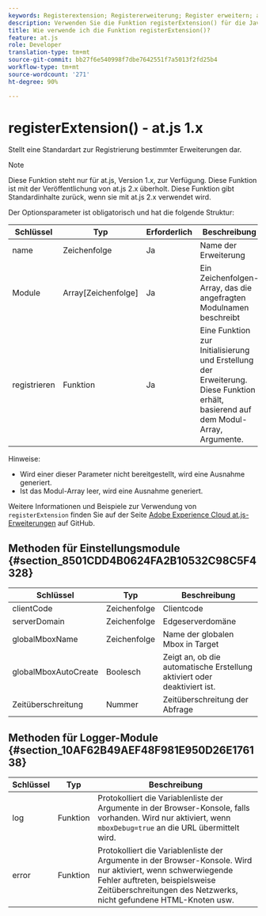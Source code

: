 ```yaml
---
keywords: Registerextension; Registererweiterung; Register erweitern; at.js; Funktionen; funktion; Clientcode; Serverdomain; Globalmboxname; Globalmbox autocreate; Zeitüberschreitung
description: Verwenden Sie die Funktion registerExtension() für die JavaScript-Bibliothek von Adobe Target at.js, um eine bestimmte Erweiterung zu registrieren. (at.js 1.x)
title: Wie verwende ich die Funktion registerExtension()?
feature: at.js
role: Developer
translation-type: tm+mt
source-git-commit: bb27f6e540998f7dbe7642551f7a5013f2fd25b4
workflow-type: tm+mt
source-wordcount: '271'
ht-degree: 90%

---
```



# registerExtension() - at.js 1.x

Stellt eine Standardart zur Registrierung bestimmter Erweiterungen dar.

>[!NOTE]
>
>Diese Funktion steht nur für at.js, Version 1.*x*, zur Verfügung. Diese Funktion ist mit der Veröffentlichung von at.js 2.x überholt. Diese Funktion gibt Standardinhalte zurück, wenn sie mit at.js 2.x verwendet wird.

Der Optionsparameter ist obligatorisch und hat die folgende Struktur:

| Schlüssel | Typ | Erforderlich | Beschreibung |
|--- |--- |--- |--- |
| name | Zeichenfolge | Ja | Name der Erweiterung |
| Module | Array[Zeichenfolge] | Ja | Ein Zeichenfolgen-Array, das die angefragten Modulnamen beschreibt |
| registrieren | Funktion | Ja | Eine Funktion zur Initialisierung und Erstellung der Erweiterung. Diese Funktion erhält, basierend auf dem Modul-Array, Argumente. |

Hinweise:

* Wird einer dieser Parameter nicht bereitgestellt, wird eine Ausnahme generiert.
* Ist das Modul-Array leer, wird eine Ausnahme generiert.

Weitere Informationen und Beispiele zur Verwendung von `registerExtension` finden Sie auf der Seite [Adobe Experience Cloud at.js-Erweiterungen](https://github.com/Adobe-Marketing-Cloud/target-atjs-extensions) auf GitHub.

## Methoden für Einstellungsmodule {#section_8501CDD4B0624FA2B10532C98C5F4328}

| Schlüssel | Typ | Beschreibung |
|--- |--- |--- |
| clientCode | Zeichenfolge | Clientcode |
| serverDomain | Zeichenfolge | Edgeserverdomäne |
| globalMboxName | Zeichenfolge | Name der globalen Mbox in Target |
| globalMboxAutoCreate | Boolesch | Zeigt an, ob die automatische Erstellung aktiviert oder deaktiviert ist. |
| Zeitüberschreitung | Nummer | Zeitüberschreitung der Abfrage |

## Methoden für Logger-Module   {#section_10AF62B49AEF48F981E950D26E176138}

| Schlüssel | Typ | Beschreibung |
|--- |--- |--- |
| log | Funktion | Protokolliert die Variablenliste der Argumente in der Browser-Konsole, falls vorhanden. Wird nur aktiviert, wenn `mboxDebug=true` an die URL übermittelt wird. |
| error | Funktion | Protokolliert die Variablenliste der Argumente in der Browser-Konsole. Wird nur aktiviert, wenn schwerwiegende Fehler auftreten, beispielsweise Zeitüberschreitungen des Netzwerks, nicht gefundene HTML-Knoten usw. |
